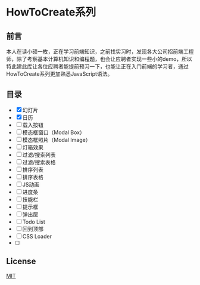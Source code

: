 # HowToCreate系列

## 前言

本人在读小硕一枚，正在学习前端知识，之前找实习时，发现各大公司招前端工程师，除了考察基本计算机知识和编程题，也会让应聘者实现一些小的demo，所以特此建此库让各位应聘者能提前预习一下，也能让正在入门前端的学习者，通过HowToCreate系列更加熟悉JavaScript语法。


## 目录
- [x] 幻灯片
- [x] 日历
- [ ] 载入按钮
- [ ] 模态框窗口（Modal Box）
- [ ] 模态框照片（Modal Image）
- [ ] 灯箱效果
- [ ] 过滤/搜索列表
- [ ] 过滤/搜索表格
- [ ] 排序列表
- [ ] 排序表格
- [ ] JS动画
- [ ] 进度条
- [ ] 技能栏
- [ ] 提示框
- [ ] 弹出层
- [ ] Todo List
- [ ] 回到顶部
- [ ] CSS Loader
- [ ] 


## License
[MIT](https://github.com/owen1190/HowToCreate/blob/master/LICENSE)